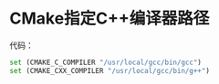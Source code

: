 # CMake指定C++编译器路径

代码：
```python
set (CMAKE_C_COMPILER "/usr/local/gcc/bin/gcc")
set (CMAKE_CXX_COMPILER "/usr/local/gcc/bin/g++")
```